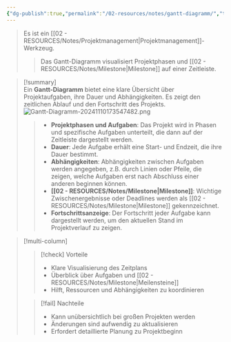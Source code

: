 ```yaml
---
{"dg-publish":true,"permalink":"/02-resources/notes/gantt-diagramm/","tags":["projektmanagement","GFN/LFF4"],"noteIcon":"","updated":"2025-09-05T10:12:29.540+02:00"}
---
```


>Es ist ein [[02 - RESOURCES/Notes/Projektmanagement\|Projektmanagement]]-Werkzeug.
>>Das Gantt-Diagramm visualisiert Projektphasen und [[02 - RESOURCES/Notes/Milestone\|Milestone]] auf einer Zeitleiste.

>[!summary]  
>Ein **Gantt-Diagramm** bietet eine klare Übersicht über Projektaufgaben, ihre Dauer und Abhängigkeiten. Es zeigt den zeitlichen Ablauf und den Fortschritt des Projekts.
>![Gantt-Diagramm-20241110173547482.png](/img/user/02%20-%20RESOURCES/Files/IMG/Gantt-Diagramm-20241110173547482.png)
>
>>- **Projektphasen und Aufgaben**: Das Projekt wird in Phasen und spezifische Aufgaben unterteilt, die dann auf der Zeitleiste dargestellt werden.
>>- **Dauer**: Jede Aufgabe erhält eine Start- und Endzeit, die ihre Dauer bestimmt.
>>- **Abhängigkeiten**: Abhängigkeiten zwischen Aufgaben werden angegeben, z.B. durch Linien oder Pfeile, die zeigen, welche Aufgaben erst nach Abschluss einer anderen beginnen können.
>>- **[[02 - RESOURCES/Notes/Milestone\|Milestone]]**: Wichtige Zwischenergebnisse oder Deadlines werden als [[02 - RESOURCES/Notes/Milestone\|Milestone]] gekennzeichnet.
>>- **Fortschrittsanzeige**: Der Fortschritt jeder Aufgabe kann dargestellt werden, um den aktuellen Stand im Projektverlauf zu zeigen.

>[!multi-column]
>
>>[!check] Vorteile
>>- Klare Visualisierung des Zeitplans
>>- Überblick über Aufgaben und [[02 - RESOURCES/Notes/Milestone\|Meilensteine]]
>>- Hilft, Ressourcen und Abhängigkeiten zu koordinieren
>
>>[!fail] Nachteile
>>- Kann unübersichtlich bei großen Projekten werden
>>- Änderungen sind aufwendig zu aktualisieren
>>- Erfordert detaillierte Planung zu Projektbeginn